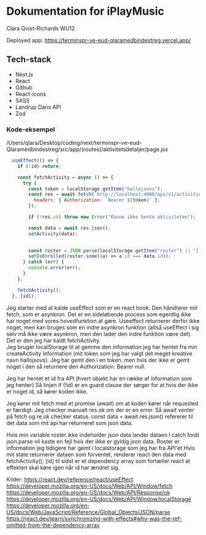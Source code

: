 # Dokumentation for iPlayMusic
Clara Qvist-Richards WU12

Deployed app: 
https://terminspr-ve-eud-qlaramedbindestreg.vercel.app/

## Tech-stack
* Next.js
* React
* Github
* React-icons
* SASS
* Landrup Dans API
* Zod

### Kode-eksempel
/Users/qlara/Desktop/coding/next/terminspr-ve-eud-Qlaramedbindestreg/src/app/(routes)/aktivitetsdetaljer/page.jsx
``` jsx
  useEffect(() => {
    if (!id) return;

    const fetchActivity = async () => {
      try {
        const token = localStorage.getItem("hallojsovs");
        const res = await fetch(`http://localhost:4000/api/v1/activities/${id}`, {
          headers: { Authorization: `Bearer ${token}` },
        });

        if (!res.ok) throw new Error("Kunne ikke hente aktiviteten");

        const data = await res.json();
        setActivity(data);

        
        const roster = JSON.parse(localStorage.getItem("roster") || "[]");
        setIsEnrolled(roster.some((a) => a.id === data.id));
      } catch (err) {
        console.error(err);
      }
    };

    fetchActivity();
  }, [id]);
```

Jeg starter med at kalde useEffect som er en react hook. Den håndterer mit fetch, som er asynkron. Det er en sideløbende process som egentlig ikke har noget med vores hovedfunktion at gøre. Useeffect returnerer derfor ikke noget, men kan bruges som en indre asynkron funktion (altså useEffect i sig selv må ikke være asynkron, men den lader den indre funktion være det). Det er den jeg har kaldt fetchActivity.   
Jeg bruger localStorage til at gemme den information jeg har hentet fra min createActivity information (mit token som jeg har valgt det meget kreative navn hallojsovs). Jeg har gemt den i en token, men hvis der ikke er gemt noget i den så returnere den Authorization: Bearer null.

Jeg har hentet et id fra API (hvert objekt har en række af information som jeg henter) Så linjen if (!id) er en guard clause der sørger for at hvis der ikke er noget id, så kører koden ikke.  

Jeg kører mit fetch med et promise (await) om at koden kører når requested er færdigt. Jeg checker manualt res.ok om der er en error. Så await venter på fetch og re.ok checker status.
const data = await.res.json() refererer til det data som mit api har returneret som json data. 

Hvis min variable roster ikke indeholder json data lander dataen i catch fordi json.parse vil kaste en fejl hvis der ikke er gyldig json data. Roster er information jeg tidligere har gemt i localstorage som jeg har fra API'et
Hvis mit state returnerer dataen som forventet, renderer react den data med fetchActivity();
[id] til sidst er et dependency array som fortæller react at effekten skal køre igen når id har ændret sig. 

 Kilder:
https://react.dev/reference/react/useEffect
https://developer.mozilla.org/en-US/docs/Web/API/Window/fetch
https://developer.mozilla.org/en-US/docs/Web/API/Response/ok
https://developer.mozilla.org/en-US/docs/Web/API/Window/localStorage
https://developer.mozilla.org/en-US/docs/Web/JavaScript/Reference/Global_Objects/JSON/parse
https://react.dev/learn/synchronizing-with-effects#why-was-the-ref-omitted-from-the-dependency-array